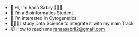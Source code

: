 - 👋 Hi, I’m Rana Sabry 👩🏻‍🔬
- 👀 I’m a Bioinformatics Student 
- 🌱 I’m interested in Cytogenetics
- 👩🏻‍💻 I study Data Science to integrate it with my main Track
- 📫 How to reach me ranaasabrii2@gmail.com

<!---
Rana-Sabrii/Rana-Sabrii is a ✨ special ✨ repository because its `README.md` (this file) appears on your GitHub profile.
You can click the Preview link to take a look at your changes.
--->
